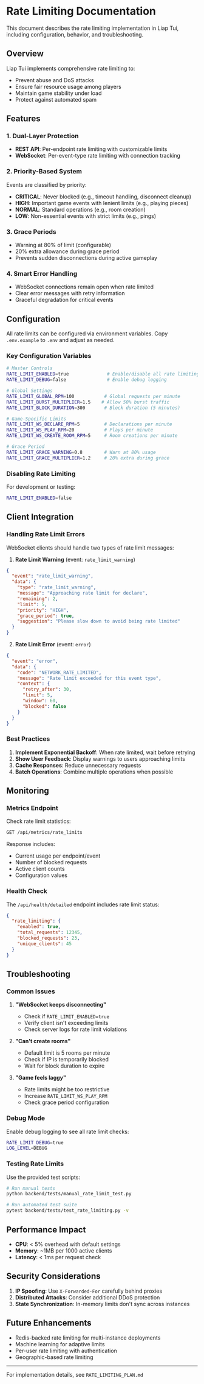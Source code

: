 # Rate Limiting Documentation

This document describes the rate limiting implementation in Liap Tui, including configuration, behavior, and troubleshooting.

## Overview

Liap Tui implements comprehensive rate limiting to:
- Prevent abuse and DoS attacks
- Ensure fair resource usage among players
- Maintain game stability under load
- Protect against automated spam

## Features

### 1. Dual-Layer Protection
- **REST API**: Per-endpoint rate limiting with customizable limits
- **WebSocket**: Per-event-type rate limiting with connection tracking

### 2. Priority-Based System
Events are classified by priority:
- **CRITICAL**: Never blocked (e.g., timeout handling, disconnect cleanup)
- **HIGH**: Important game events with lenient limits (e.g., playing pieces)
- **NORMAL**: Standard operations (e.g., room creation)
- **LOW**: Non-essential events with strict limits (e.g., pings)

### 3. Grace Periods
- Warning at 80% of limit (configurable)
- 20% extra allowance during grace period
- Prevents sudden disconnections during active gameplay

### 4. Smart Error Handling
- WebSocket connections remain open when rate limited
- Clear error messages with retry information
- Graceful degradation for critical events

## Configuration

All rate limits can be configured via environment variables. Copy `.env.example` to `.env` and adjust as needed.

### Key Configuration Variables

```bash
# Master Controls
RATE_LIMIT_ENABLED=true              # Enable/disable all rate limiting
RATE_LIMIT_DEBUG=false               # Enable debug logging

# Global Settings
RATE_LIMIT_GLOBAL_RPM=100           # Global requests per minute
RATE_LIMIT_BURST_MULTIPLIER=1.5    # Allow 50% burst traffic
RATE_LIMIT_BLOCK_DURATION=300       # Block duration (5 minutes)

# Game-Specific Limits
RATE_LIMIT_WS_DECLARE_RPM=5         # Declarations per minute
RATE_LIMIT_WS_PLAY_RPM=20           # Plays per minute
RATE_LIMIT_WS_CREATE_ROOM_RPM=5     # Room creations per minute

# Grace Period
RATE_LIMIT_GRACE_WARNING=0.8        # Warn at 80% usage
RATE_LIMIT_GRACE_MULTIPLIER=1.2     # 20% extra during grace
```

### Disabling Rate Limiting

For development or testing:
```bash
RATE_LIMIT_ENABLED=false
```

## Client Integration

### Handling Rate Limit Errors

WebSocket clients should handle two types of rate limit messages:

1. **Rate Limit Warning** (event: `rate_limit_warning`)
```json
{
  "event": "rate_limit_warning",
  "data": {
    "type": "rate_limit_warning",
    "message": "Approaching rate limit for declare",
    "remaining": 2,
    "limit": 5,
    "priority": "HIGH",
    "grace_period": true,
    "suggestion": "Please slow down to avoid being rate limited"
  }
}
```

2. **Rate Limit Error** (event: `error`)
```json
{
  "event": "error",
  "data": {
    "code": "NETWORK_RATE_LIMITED",
    "message": "Rate limit exceeded for this event type",
    "context": {
      "retry_after": 30,
      "limit": 5,
      "window": 60,
      "blocked": false
    }
  }
}
```

### Best Practices

1. **Implement Exponential Backoff**: When rate limited, wait before retrying
2. **Show User Feedback**: Display warnings to users approaching limits
3. **Cache Responses**: Reduce unnecessary requests
4. **Batch Operations**: Combine multiple operations when possible

## Monitoring

### Metrics Endpoint

Check rate limit statistics:
```bash
GET /api/metrics/rate_limits
```

Response includes:
- Current usage per endpoint/event
- Number of blocked requests
- Active client counts
- Configuration values

### Health Check

The `/api/health/detailed` endpoint includes rate limit status:
```json
{
  "rate_limiting": {
    "enabled": true,
    "total_requests": 12345,
    "blocked_requests": 23,
    "unique_clients": 45
  }
}
```

## Troubleshooting

### Common Issues

1. **"WebSocket keeps disconnecting"**
   - Check if `RATE_LIMIT_ENABLED=true`
   - Verify client isn't exceeding limits
   - Check server logs for rate limit violations

2. **"Can't create rooms"**
   - Default limit is 5 rooms per minute
   - Check if IP is temporarily blocked
   - Wait for block duration to expire

3. **"Game feels laggy"**
   - Rate limits might be too restrictive
   - Increase `RATE_LIMIT_WS_PLAY_RPM`
   - Check grace period configuration

### Debug Mode

Enable debug logging to see all rate limit checks:
```bash
RATE_LIMIT_DEBUG=true
LOG_LEVEL=DEBUG
```

### Testing Rate Limits

Use the provided test scripts:
```bash
# Run manual tests
python backend/tests/manual_rate_limit_test.py

# Run automated test suite
pytest backend/tests/test_rate_limiting.py -v
```

## Performance Impact

- **CPU**: < 5% overhead with default settings
- **Memory**: ~1MB per 1000 active clients
- **Latency**: < 1ms per request check

## Security Considerations

1. **IP Spoofing**: Use `X-Forwarded-For` carefully behind proxies
2. **Distributed Attacks**: Consider additional DDoS protection
3. **State Synchronization**: In-memory limits don't sync across instances

## Future Enhancements

- Redis-backed rate limiting for multi-instance deployments
- Machine learning for adaptive limits
- Per-user rate limiting with authentication
- Geographic-based rate limiting

---

For implementation details, see `RATE_LIMITING_PLAN.md`